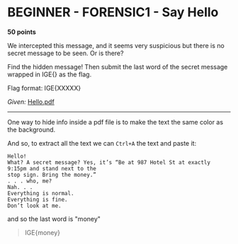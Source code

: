 # BEGINNER - FORENSIC1 - Say Hello

**50 points**

We intercepted this message, and it seems very suspicious but there is no secret message to be seen. Or is there?

Find the hidden message! Then submit the last word of the secret message wrapped in IGE{} as the flag.

Flag format: IGE{XXXXX}

_Given:_ [Hello.pdf](https://github.com/LeonGurin/Inter-Galactic-CTF/blob/main/Forensics/Say%20Hello/Hello.pdf)

___

One way to hide info inside a pdf file is to make the text the same color as the background.

And so, to extract all the text we can `Ctrl+A` the text and paste it:

```
Hello!
What? A secret message? Yes, it’s “Be at 987 Hotel St at exactly 9:15pm and stand next to the
stop sign. Bring the money.”
. . . who, me?
Nah. . .
Everything is normal.
Everything is fine.
Don’t look at me.
```

and so the last word is "money"

>IGE{money}
